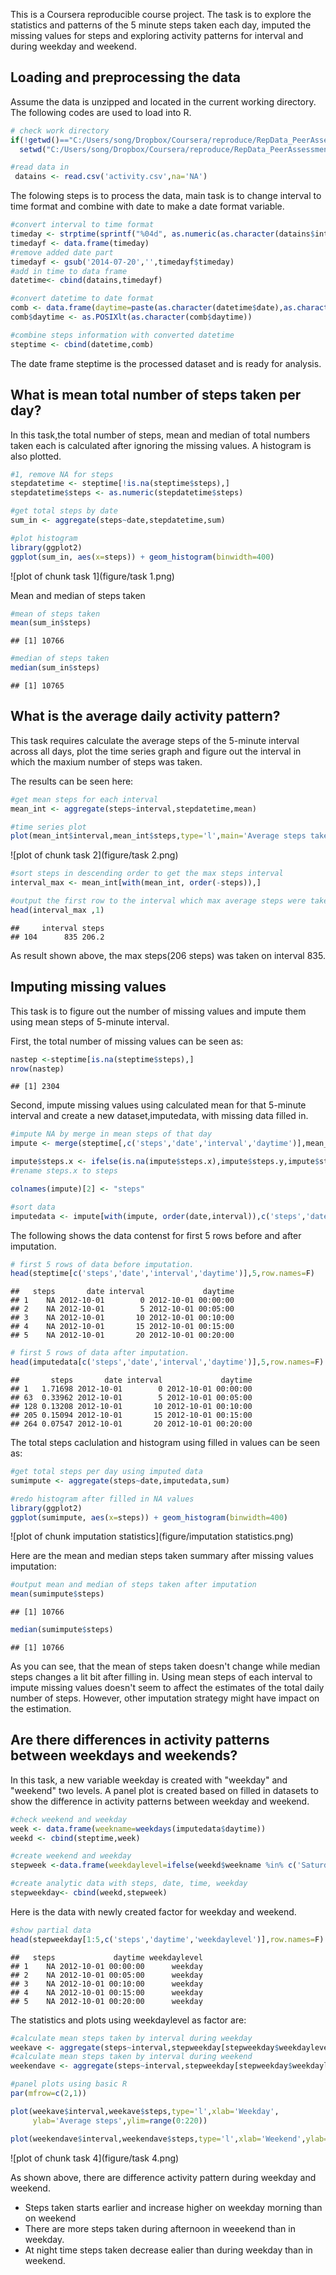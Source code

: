 
This is a Coursera reproducible course project. The task is to explore the statistics and patterns of the 5 minute steps taken each day, imputed the missing values for steps and exploring activity patterns for interval and during weekday and weekend.  

## Loading and preprocessing the data

Assume the data is unzipped and located in the current working directory. The following codes are used to load into R.



```r
# check work directory
if(!getwd()=="C:/Users/song/Dropbox/Coursera/reproduce/RepData_PeerAssessment1")
  setwd("C:/Users/song/Dropbox/Coursera/reproduce/RepData_PeerAssessment1")

#read data in 
 datains <- read.csv('activity.csv',na='NA')
```

The folowing steps is to process the data, main task is to change interval to time format and combine with date to make a date format variable. 



```r
#convert interval to time format
timeday <- strptime(sprintf("%04d", as.numeric(as.character(datains$interval))), "%H%M")
timedayf <- data.frame(timeday)
#remove added date part 
timedayf <- gsub('2014-07-20','',timedayf$timeday)
#add in time to data frame
datetime<- cbind(datains,timedayf)

#convert datetime to date format
comb <- data.frame(daytime=paste(as.character(datetime$date),as.character(datetime$timedayf)))
comb$daytime <- as.POSIXlt(as.character(comb$daytime))

#combine steps information with converted datetime
steptime <- cbind(datetime,comb)
```

The date frame steptime is the processed dataset and is ready for analysis.


## What is mean total number of steps taken per day?

In this task,the total number of steps, mean and median of total numbers taken each is calculated after ignoring the missing values.  A histogram is also plotted. 



```r
#1, remove NA for steps
stepdatetime <- steptime[!is.na(steptime$steps),]
stepdatetime$steps <- as.numeric(stepdatetime$steps)

#get total steps by date
sum_in <- aggregate(steps~date,stepdatetime,sum)

#plot histogram 
library(ggplot2)
ggplot(sum_in, aes(x=steps)) + geom_histogram(binwidth=400)
```

![plot of chunk task 1](figure/task 1.png) 

Mean and median of steps taken


```r
#mean of steps taken
mean(sum_in$steps)
```

```
## [1] 10766
```

```r
#median of steps taken
median(sum_in$steps)
```

```
## [1] 10765
```


## What is the average daily activity pattern?

This task requires calculate the average steps of the 5-minute interval across all days, plot the time series graph and figure out the interval in which the maxium number of steps was taken. 

The results can be seen here:



```r
#get mean steps for each interval
mean_int <- aggregate(steps~interval,stepdatetime,mean)

#time series plot
plot(mean_int$interval,mean_int$steps,type='l',main='Average steps taken',xlab='5-minute interval',ylab='Average steps')
```

![plot of chunk task 2](figure/task 2.png) 


```r
#sort steps in descending order to get the max steps interval
interval_max <- mean_int[with(mean_int, order(-steps)),]

#output the first row to the interval which max average steps were taken
head(interval_max ,1)
```

```
##     interval steps
## 104      835 206.2
```

As result shown above, the max steps(206 steps) was taken on interval 835.

## Imputing missing values

This task is to figure out the number of missing values and impute them using mean steps of 5-minute interval.  

First, the total number of missing values can be seen as:



```r
nastep <-steptime[is.na(steptime$steps),]
nrow(nastep)
```

```
## [1] 2304
```

Second, impute missing values using calculated mean for that 5-minute interval and create a new dataset,imputedata, with missing data filled in.


```r
#impute NA by merge in mean steps of that day
impute <- merge(steptime[,c('steps','date','interval','daytime')],mean_int,by.x='interval',by.y='interval',all=T)

impute$steps.x <- ifelse(is.na(impute$steps.x),impute$steps.y,impute$steps.x) 
#rename steps.x to steps

colnames(impute)[2] <- "steps" 

#sort data
imputedata <- impute[with(impute, order(date,interval)),c('steps','date','interval','daytime')]
```

The following shows the data contenst for first 5 rows before and after imputation.


```r
# first 5 rows of data before imputation.
head(steptime[c('steps','date','interval','daytime')],5,row.names=F)
```

```
##   steps       date interval             daytime
## 1    NA 2012-10-01        0 2012-10-01 00:00:00
## 2    NA 2012-10-01        5 2012-10-01 00:05:00
## 3    NA 2012-10-01       10 2012-10-01 00:10:00
## 4    NA 2012-10-01       15 2012-10-01 00:15:00
## 5    NA 2012-10-01       20 2012-10-01 00:20:00
```


```r
# first 5 rows of data after imputation.
head(imputedata[c('steps','date','interval','daytime')],5,row.names=F)
```

```
##       steps       date interval             daytime
## 1   1.71698 2012-10-01        0 2012-10-01 00:00:00
## 63  0.33962 2012-10-01        5 2012-10-01 00:05:00
## 128 0.13208 2012-10-01       10 2012-10-01 00:10:00
## 205 0.15094 2012-10-01       15 2012-10-01 00:15:00
## 264 0.07547 2012-10-01       20 2012-10-01 00:20:00
```

The total steps caclulation and histogram using filled in values can be seen as:
 

```r
#get total steps per day using imputed data
sumimpute <- aggregate(steps~date,imputedata,sum)

#redo histogram after filled in NA values
library(ggplot2)
ggplot(sumimpute, aes(x=steps)) + geom_histogram(binwidth=400)
```

![plot of chunk imputation statistics](figure/imputation statistics.png) 

Here are the mean and median steps taken summary after missing values imputation:


```r
#output mean and median of steps taken after imputation
mean(sumimpute$steps)
```

```
## [1] 10766
```

```r
median(sumimpute$steps)
```

```
## [1] 10766
```

As you can see, that the mean of steps taken doesn't change while median steps changes a lit bit after filling in. Using mean steps of each interval to impute missing values doesn't seem to affect the estimates of the total daily number of steps. However, other imputation strategy might have impact on the estimation.

## Are there differences in activity patterns between weekdays and weekends?

In this task, a new variable weekday is created with "weekday" and "weekend" two levels. A panel plot is created based on filled in datasets to show the difference in activity patterns between weekday and weekend. 



```r
#check weekend and weekday
week <- data.frame(weekname=weekdays(imputedata$daytime))
weekd <- cbind(steptime,week)

#create weekend and weekday 
stepweek <-data.frame(weekdaylevel=ifelse(weekd$weekname %in% c('Saturday','Sunday'),'weekend','weekday'))

#create analytic data with steps, date, time, weekday 
stepweekday<- cbind(weekd,stepweek)
```

Here is the data with newly created factor for weekday and weekend.


```r
#show partial data
head(stepweekday[1:5,c('steps','daytime','weekdaylevel')],row.names=F)
```

```
##   steps             daytime weekdaylevel
## 1    NA 2012-10-01 00:00:00      weekday
## 2    NA 2012-10-01 00:05:00      weekday
## 3    NA 2012-10-01 00:10:00      weekday
## 4    NA 2012-10-01 00:15:00      weekday
## 5    NA 2012-10-01 00:20:00      weekday
```

The statistics and plots using weekdaylevel as factor are: 


```r
#calculate mean steps taken by interval during weekday
weekave <- aggregate(steps~interval,stepweekday[stepweekday$weekdaylevel=='weekday',],mean)
#calculate mean steps taken by interval during weekend
weekendave <- aggregate(steps~interval,stepweekday[stepweekday$weekdaylevel=='weekend',],mean)

#panel plots using basic R
par(mfrow=c(2,1))

plot(weekave$interval,weekave$steps,type='l',xlab='Weekday',
     ylab='Average steps',ylim=range(0:220))

plot(weekendave$interval,weekendave$steps,type='l',xlab='Weekend',ylab='Average steps',ylim=range(0:220))
```

![plot of chunk task 4](figure/task 4.png) 

As shown above, there are difference activity pattern during weekday and weekend.
* Steps taken starts earlier and increase higher on weekday morning than on weekend
* There are more steps taken during afternoon in weeekend than in weekday.
* At night time steps taken decrease ealier than during weekday than in weekend.
